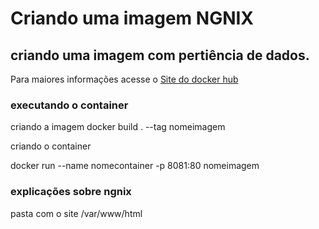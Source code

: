 # Criando uma imagem NGNIX

<!-- Altere a Flag abaixo com sua URL do Travis -->


## criando uma imagem com pertiência de dados.


Para maiores informações acesse o [Site do docker hub](https://hub.docker.com/_/nginx) 

### executando o container
criando a imagem
docker build . --tag nomeimagem

criando o container

docker run --name nomecontainer -p 8081:80 nomeimagem

### explicações sobre ngnix

pasta com o site
/var/www/html
